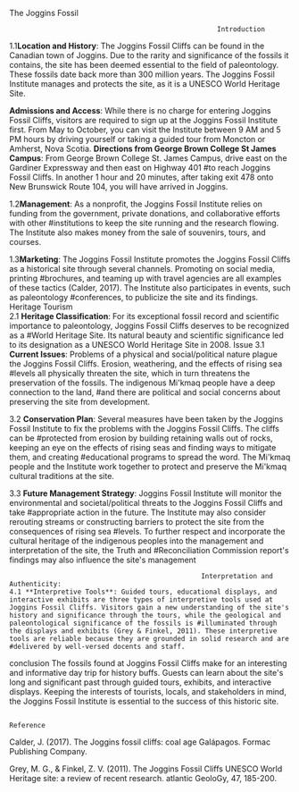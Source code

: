 The Joggins Fossil 

                                                        Introduction         

1.1**Location and History**: The Joggins Fossil Cliffs can be found in the Canadian town of Joggins. Due to the rarity and significance of the fossils it contains,
the site has been deemed essential to the field of paleontology. These fossils date back more than 300 million years. The Joggins Fossil Institute manages and 
protects the site, as it is a UNESCO World Heritage Site.
 
**Admissions and Access**: While there is no charge for entering Joggins Fossil Cliffs, visitors are required to sign up at the Joggins Fossil Institute first. From May 
to October, you can visit the Institute between 9 AM and 5 PM hours by driving yourself or taking a guided tour from Moncton or Amherst, Nova Scotia.
**Directions from George Brown College St James Campus**: From George Brown College St. James Campus, drive east on the Gardiner Expressway and then east on Highway 401 #to reach Joggins Fossil Cliffs. In another 1 hour and 20 minutes, after taking exit 478 onto New Brunswick Route 104, you will have arrived in Joggins.

1.2**Management**: As a nonprofit, the Joggins Fossil Institute relies on funding from the government, private donations, and collaborative efforts with other #institutions to keep the site running and the research flowing. The Institute also makes money from the sale of souvenirs, tours, and courses.

1.3**Marketing**: The Joggins Fossil Institute promotes the Joggins Fossil Cliffs as a historical site through several channels. Promoting on social media, printing #brochures, and teaming up with travel agencies are all examples of these tactics (Calder, 2017). The Institute also participates in events, such as paleontology #conferences, to publicize the site and its findings.
 Heritage Tourism  
    2.1 **Heritage Classification**: For its exceptional fossil record and scientific importance to paleontology, Joggins Fossil Cliffs deserves to be recognized as a #World Heritage Site. Its natural beauty and scientific significance led to its designation as a UNESCO World Heritage Site in 2008.
Issue
    3.1 **Current Issues**: Problems of a physical and social/political nature plague the Joggins Fossil Cliffs. Erosion, weathering, and the effects of rising sea #levels all physically threaten the site, which in turn threatens the preservation of the fossils. The indigenous Mi'kmaq people have a deep connection to the land, #and there are political and social concerns about preserving the site from development.
    
3.2 **Conservation Plan**: Several measures have been taken by the Joggins Fossil Institute to fix the problems with the Joggins Fossil Cliffs. The cliffs can be #protected from erosion by building retaining walls out of rocks, keeping an eye on the effects of rising seas and finding ways to mitigate them, and creating #educational programs to spread the word. The Mi'kmaq people and the Institute work together to protect and preserve the Mi'kmaq cultural traditions at the site.

3.3 **Future Management Strategy**: Joggins Fossil Institute will monitor the environmental and societal/political threats to the Joggins Fossil Cliffs and take #appropriate action in the future. The Institute may also consider rerouting streams or constructing barriers to protect the site from the consequences of rising sea #levels. To further respect and incorporate the cultural heritage of the indigenous peoples into the management and interpretation of the site, the Truth and #Reconciliation Commission report's findings may also influence the site's management

                                                    Interpretation and Authenticity:
    4.1 **Interpretive Tools**: Guided tours, educational displays, and interactive exhibits are three types of interpretive tools used at Joggins Fossil Cliffs. Visitors gain a new understanding of the site's history and significance through the tours, while the geological and paleontological significance of the fossils is #illuminated through the displays and exhibits (Grey & Finkel, 2011). These interpretive tools are reliable because they are grounded in solid research and are #delivered by well-versed docents and staff.
 conclusion
The fossils found at Joggins Fossil Cliffs make for an interesting and informative day trip for history buffs. Guests can learn about the site's long and significant past through guided tours, exhibits, and interactive displays. Keeping the interests of tourists, locals, and stakeholders in mind, the Joggins Fossil Institute is essential to the success of this historic site.

                                                                       Reference
								       
Calder, J. (2017). The Joggins fossil cliffs: coal age Galápagos. Formac Publishing Company.

Grey, M. G., & Finkel, Z. V. (2011). The Joggins Fossil Cliffs UNESCO World Heritage site: a review of recent research. atlantic GeoloGy, 47, 185-200.



